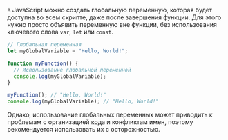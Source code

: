 в JavaScript можно создать глобальную переменную, которая будет доступна
во всем скрипте, даже после завершения функции. Для этого нужно просто объявить переменную
вне функции, без использования ключевого слова `var`, `let` или `const`.

```js
// Глобальная переменная
let myGlobalVariable = "Hello, World!";

function myFunction() {
  // Использование глобальной переменной
  console.log(myGlobalVariable);
}

myFunction(); // "Hello, World!"
console.log(myGlobalVariable); // "Hello, World!"
```

Однако, использование глобальных переменных может приводить к проблемам
с организацией кода и конфликтам имен, поэтому рекомендуется использовать их с осторожностью.
